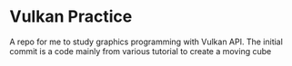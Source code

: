 # Vulkan Practice
A repo for me to study graphics programming with Vulkan API. The initial commit is a code mainly from various tutorial to create a moving cube